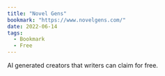 ```yaml
---
title: "Novel Gens"
bookmark: "https://www.novelgens.com/"
date: 2022-06-14
tags:
  - Bookmark
  - Free
---
```

AI generated creators that writers can claim for free.